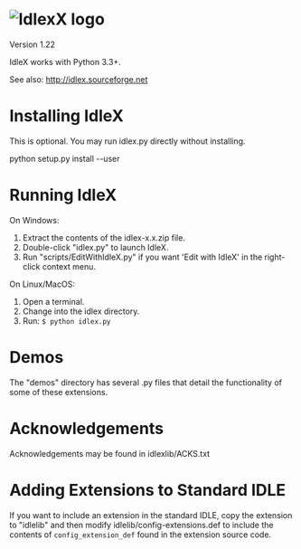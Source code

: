 ![IdlexX logo](idlex_logo.png)
==================================

Version 1.22

IdleX works with Python 3.3+.

See also: http://idlex.sourceforge.net


Installing IdleX
================

This is optional. You may run idlex.py directly without installing.

  python setup.py install --user


Running IdleX
=============

On Windows:
1) Extract the contents of the idlex-x.x.zip file.
2) Double-click "idlex.py" to launch IdleX.
3) Run "scripts/EditWithIdleX.py" if you want 'Edit with IdleX' in the right-click context menu.

On Linux/MacOS:
1) Open a terminal.
2) Change into the idlex directory.
3) Run: `$ python idlex.py`

Demos
=====

The "demos" directory has several .py files that detail the 
functionality of some of these extensions.

Acknowledgements
================

Acknowledgements may be found in idlexlib/ACKS.txt


Adding Extensions to Standard IDLE
==================================

If you want to include an extension in the standard IDLE,
copy the extension to "idlelib" and then modify
idlelib/config-extensions.def to include the contents
of `config_extension_def` found in the extension source code.


